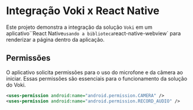 # Integração Voki x React Native

Este projeto demonstra a integração da solução `Voki` em um aplicativo``React Native` usando a biblioteca `react-native-webview` para renderizar a página dentro da aplicação.

## Permissões

O aplicativo solicita permissões para o uso do microfone e da câmera ao iniciar. Essas permissões são essenciais para o funcionamento da solução do Voki.

```xml
<uses-permission android:name="android.permission.CAMERA" />
<uses-permission android:name="android.permission.RECORD_AUDIO" />
```
